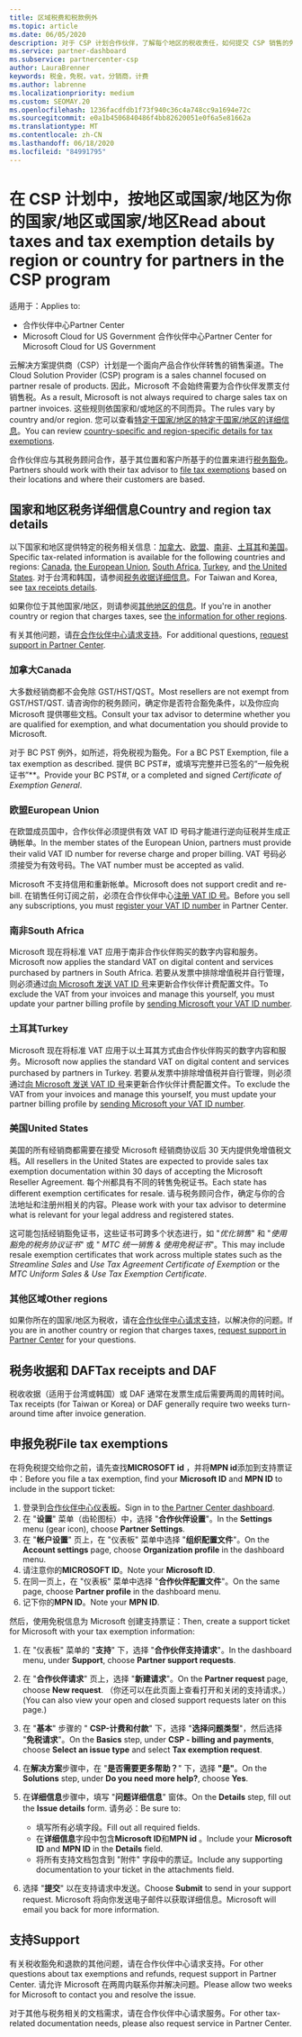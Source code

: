 ```yaml
---
title: 区域税费和税款例外
ms.topic: article
ms.date: 06/05/2020
description: 对于 CSP 计划合作伙伴，了解每个地区的税收责任，如何提交 CSP 销售的免税，以及如何获取对税务问题的支持。
ms.service: partner-dashboard
ms.subservice: partnercenter-csp
author: LauraBrenner
keywords: 税金，免税，vat，分销商，计费
ms.author: labrenne
ms.localizationpriority: medium
ms.custom: SEOMAY.20
ms.openlocfilehash: 1236facdfdb1f73f940c36c4a748cc9a1694e72c
ms.sourcegitcommit: e0a1b4506840486f4bb82620051e0f6a5e81662a
ms.translationtype: MT
ms.contentlocale: zh-CN
ms.lasthandoff: 06/18/2020
ms.locfileid: "84991795"
---
```

# <a name="read-about-taxes-and-tax-exemption-details-by-region-or-country-for-partners-in-the-csp-program"></a><span data-ttu-id="2184c-104">在 CSP 计划中，按地区或国家/地区为你的国家/地区或国家/地区</span><span class="sxs-lookup"><span data-stu-id="2184c-104">Read about taxes and tax exemption details by region or country for partners in the CSP program</span></span>

<span data-ttu-id="2184c-105">适用于：</span><span class="sxs-lookup"><span data-stu-id="2184c-105">Applies to:</span></span>

- <span data-ttu-id="2184c-106">合作伙伴中心</span><span class="sxs-lookup"><span data-stu-id="2184c-106">Partner Center</span></span>
- <span data-ttu-id="2184c-107">Microsoft Cloud for US Government 合作伙伴中心</span><span class="sxs-lookup"><span data-stu-id="2184c-107">Partner Center for Microsoft Cloud for US Government</span></span>

<span data-ttu-id="2184c-108">云解决方案提供商（CSP）计划是一个面向产品合作伙伴转售的销售渠道。</span><span class="sxs-lookup"><span data-stu-id="2184c-108">The Cloud Solution Provider (CSP) program is a sales channel focused on partner resale of products.</span></span> <span data-ttu-id="2184c-109">因此，Microsoft 不会始终需要为合作伙伴发票支付销售税。</span><span class="sxs-lookup"><span data-stu-id="2184c-109">As a result, Microsoft is not always required to charge sales tax on partner invoices.</span></span> <span data-ttu-id="2184c-110">这些规则依国家和/或地区的不同而异。</span><span class="sxs-lookup"><span data-stu-id="2184c-110">The rules vary by country and/or region.</span></span> <span data-ttu-id="2184c-111">您可以查看[特定于国家/地区的特定于国家/地区的详细信息](#country-and-region-tax-details)。</span><span class="sxs-lookup"><span data-stu-id="2184c-111">You can review [country-specific and region-specific details for tax exemptions](#country-and-region-tax-details).</span></span>

<span data-ttu-id="2184c-112">合作伙伴应与其税务顾问合作，基于其位置和客户所基于的位置来进行[税务豁免](#file-tax-exemptions)。</span><span class="sxs-lookup"><span data-stu-id="2184c-112">Partners should work with their tax advisor to [file tax exemptions](#file-tax-exemptions) based on their locations and where their customers are based.</span></span>

## <a name="country-and-region-tax-details"></a><span data-ttu-id="2184c-113">国家和地区税务详细信息</span><span class="sxs-lookup"><span data-stu-id="2184c-113">Country and region tax details</span></span>

<span data-ttu-id="2184c-114">以下国家和地区提供特定的税务相关信息：[加拿大](#canada)、[欧盟](#european-union)、[南非](#south-africa)、[土耳其](#turkey)和[美国](#united-states)。</span><span class="sxs-lookup"><span data-stu-id="2184c-114">Specific tax-related information is available for the following countries and regions: [Canada](#canada), [the European Union](#european-union), [South Africa](#south-africa), [Turkey](#turkey), and [the United States](#united-states).</span></span> <span data-ttu-id="2184c-115">对于台湾和韩国，请参阅[税务收据详细信息](#tax-receipts-and-daf)。</span><span class="sxs-lookup"><span data-stu-id="2184c-115">For Taiwan and Korea, see [tax receipts details](#tax-receipts-and-daf).</span></span>

<span data-ttu-id="2184c-116">如果你位于其他国家/地区，则请参阅[其他地区的信息](#other-regions)。</span><span class="sxs-lookup"><span data-stu-id="2184c-116">If you're in another country or region that charges taxes, see [the information for other regions](#other-regions).</span></span>

<span data-ttu-id="2184c-117">有关其他问题，请[在合作伙伴中心请求支持](#support)。</span><span class="sxs-lookup"><span data-stu-id="2184c-117">For additional questions, [request support in Partner Center](#support).</span></span>

### <a name="canada"></a><span data-ttu-id="2184c-118">加拿大</span><span class="sxs-lookup"><span data-stu-id="2184c-118">Canada</span></span>

<span data-ttu-id="2184c-119">大多数经销商都不会免除 GST/HST/QST。</span><span class="sxs-lookup"><span data-stu-id="2184c-119">Most resellers are not exempt from GST/HST/QST.</span></span> <span data-ttu-id="2184c-120">请咨询你的税务顾问，确定你是否符合豁免条件，以及你应向 Microsoft 提供哪些文档。</span><span class="sxs-lookup"><span data-stu-id="2184c-120">Consult your tax advisor to determine whether you are qualified for exemption, and what documentation you should provide to Microsoft.</span></span>

<span data-ttu-id="2184c-121">对于 BC PST 例外，如所述，将免税视为豁免。</span><span class="sxs-lookup"><span data-stu-id="2184c-121">For a BC PST Exemption, file a tax exemption as described.</span></span> <span data-ttu-id="2184c-122">提供 BC PST#，或填写完整并已签名的“一般免税证书”\*\*。</span><span class="sxs-lookup"><span data-stu-id="2184c-122">Provide your BC PST#, or a completed and signed *Certificate of Exemption General*.</span></span>

### <a name="european-union"></a><span data-ttu-id="2184c-123">欧盟</span><span class="sxs-lookup"><span data-stu-id="2184c-123">European Union</span></span>

<span data-ttu-id="2184c-124">在欧盟成员国中，合作伙伴必须提供有效 VAT ID 号码才能进行逆向征税并生成正确帐单。</span><span class="sxs-lookup"><span data-stu-id="2184c-124">In the member states of the European Union, partners must provide their valid VAT ID number for reverse charge and proper billing.</span></span> <span data-ttu-id="2184c-125">VAT 号码必须接受为有效号码。</span><span class="sxs-lookup"><span data-stu-id="2184c-125">The VAT number must be accepted as valid.</span></span>

<span data-ttu-id="2184c-126">Microsoft 不支持信用和重新帐单。</span><span class="sxs-lookup"><span data-stu-id="2184c-126">Microsoft does not support credit and re-bill.</span></span> <span data-ttu-id="2184c-127">在销售任何订阅之前，必须在合作伙伴中心[注册 VAT ID 号](organization-tax-info.md)。</span><span class="sxs-lookup"><span data-stu-id="2184c-127">Before you sell any subscriptions, you must [register your VAT ID number](organization-tax-info.md) in Partner Center.</span></span>

### <a name="south-africa"></a><span data-ttu-id="2184c-128">南非</span><span class="sxs-lookup"><span data-stu-id="2184c-128">South Africa</span></span>

<span data-ttu-id="2184c-129">Microsoft 现在将标准 VAT 应用于南非合作伙伴购买的数字内容和服务。</span><span class="sxs-lookup"><span data-stu-id="2184c-129">Microsoft now applies the standard VAT on digital content and services purchased by partners in South Africa.</span></span> <span data-ttu-id="2184c-130">若要从发票中排除增值税并自行管理，则必须通过[向 Microsoft 发送 VAT ID 号](organization-tax-info.md)来更新合作伙伴计费配置文件。</span><span class="sxs-lookup"><span data-stu-id="2184c-130">To exclude the VAT from your invoices and manage this yourself, you must update your partner billing profile by [sending Microsoft your VAT ID number](organization-tax-info.md).</span></span>

### <a name="turkey"></a><span data-ttu-id="2184c-131">土耳其</span><span class="sxs-lookup"><span data-stu-id="2184c-131">Turkey</span></span>

<span data-ttu-id="2184c-132">Microsoft 现在将标准 VAT 应用于以土耳其方式由合作伙伴购买的数字内容和服务。</span><span class="sxs-lookup"><span data-stu-id="2184c-132">Microsoft now applies the standard VAT on digital content and services purchased by partners in Turkey.</span></span> <span data-ttu-id="2184c-133">若要从发票中排除增值税并自行管理，则必须通过[向 Microsoft 发送 VAT ID 号](organization-tax-info.md)来更新合作伙伴计费配置文件。</span><span class="sxs-lookup"><span data-stu-id="2184c-133">To exclude the VAT from your invoices and manage this yourself, you must update your partner billing profile by [sending Microsoft your VAT ID number](organization-tax-info.md).</span></span>

### <a name="united-states"></a><span data-ttu-id="2184c-134">美国</span><span class="sxs-lookup"><span data-stu-id="2184c-134">United States</span></span>

<span data-ttu-id="2184c-135">美国的所有经销商都需要在接受 Microsoft 经销商协议后 30 天内提供免增值税文档。</span><span class="sxs-lookup"><span data-stu-id="2184c-135">All resellers in the United States are expected to provide sales tax exemption documentation within 30 days of accepting the Microsoft Reseller Agreement.</span></span> <span data-ttu-id="2184c-136">每个州都具有不同的转售免税证书。</span><span class="sxs-lookup"><span data-stu-id="2184c-136">Each state has different exemption certificates for resale.</span></span> <span data-ttu-id="2184c-137">请与税务顾问合作，确定与你的合法地址和注册州相关的内容。</span><span class="sxs-lookup"><span data-stu-id="2184c-137">Please work with your tax advisor to determine what is relevant for your legal address and registered states.</span></span>

<span data-ttu-id="2184c-138">这可能包括经销豁免证书，这些证书可跨多个状态进行，如 "*优化销售*" 和 "*使用豁免的税务协议证书*" 或 " *MTC 统一销售 & 使用免税证书*"。</span><span class="sxs-lookup"><span data-stu-id="2184c-138">This may include resale exemption certificates that work across multiple states such as the *Streamline Sales* and *Use Tax Agreement Certificate of Exemption* or the *MTC Uniform Sales & Use Tax Exemption Certificate*.</span></span>

### <a name="other-regions"></a><span data-ttu-id="2184c-139">其他区域</span><span class="sxs-lookup"><span data-stu-id="2184c-139">Other regions</span></span>

<span data-ttu-id="2184c-140">如果你所在的国家/地区为税收，请在[合作伙伴中心请求支持](#support)，以解决你的问题。</span><span class="sxs-lookup"><span data-stu-id="2184c-140">If you are in another country or region that charges taxes, [request support in Partner Center](#support) for your questions.</span></span>

## <a name="tax-receipts-and-daf"></a><span data-ttu-id="2184c-141">税务收据和 DAF</span><span class="sxs-lookup"><span data-stu-id="2184c-141">Tax receipts and DAF</span></span>

<span data-ttu-id="2184c-142">税收收据（适用于台湾或韩国）或 DAF 通常在发票生成后需要两周的周转时间。</span><span class="sxs-lookup"><span data-stu-id="2184c-142">Tax receipts (for Taiwan or Korea) or DAF generally require two weeks turn-around time after invoice generation.</span></span>

## <a name="file-tax-exemptions"></a><span data-ttu-id="2184c-143">申报免税</span><span class="sxs-lookup"><span data-stu-id="2184c-143">File tax exemptions</span></span>

<span data-ttu-id="2184c-144">在将免税提交给你之前，请先查找**MICROSOFT id** ，并将**MPN id**添加到支持票证中：</span><span class="sxs-lookup"><span data-stu-id="2184c-144">Before you file a tax exemption, find your **Microsoft ID** and **MPN ID** to include in the support ticket:</span></span>

1. <span data-ttu-id="2184c-145">登录到[合作伙伴中心仪表板](https://partner.microsoft.com/dashboard/)。</span><span class="sxs-lookup"><span data-stu-id="2184c-145">Sign in to [the Partner Center dashboard](https://partner.microsoft.com/dashboard/).</span></span>
2. <span data-ttu-id="2184c-146">在 "**设置**" 菜单（齿轮图标）中，选择 "**合作伙伴设置**"。</span><span class="sxs-lookup"><span data-stu-id="2184c-146">In the **Settings** menu (gear icon), choose **Partner Settings**.</span></span>
3. <span data-ttu-id="2184c-147">在 "**帐户设置**" 页上，在 "仪表板" 菜单中选择 "**组织配置文件**"。</span><span class="sxs-lookup"><span data-stu-id="2184c-147">On the **Account settings** page, choose **Organization profile** in the dashboard menu.</span></span>
4. <span data-ttu-id="2184c-148">请注意你的**MICROSOFT ID**。</span><span class="sxs-lookup"><span data-stu-id="2184c-148">Note your **Microsoft ID**.</span></span>
5. <span data-ttu-id="2184c-149">在同一页上，在 "仪表板" 菜单中选择 "**合作伙伴配置文件**"。</span><span class="sxs-lookup"><span data-stu-id="2184c-149">On the same page, choose **Partner profile** in the dashboard menu.</span></span>
6. <span data-ttu-id="2184c-150">记下你的**MPN ID**。</span><span class="sxs-lookup"><span data-stu-id="2184c-150">Note your **MPN ID**.</span></span>

<span data-ttu-id="2184c-151">然后，使用免税信息为 Microsoft 创建支持票证：</span><span class="sxs-lookup"><span data-stu-id="2184c-151">Then, create a support ticket for Microsoft with your tax exemption information:</span></span>

1. <span data-ttu-id="2184c-152">在 "仪表板" 菜单的 "**支持**" 下，选择 "**合作伙伴支持请求**"。</span><span class="sxs-lookup"><span data-stu-id="2184c-152">In the dashboard menu, under **Support**, choose **Partner support requests**.</span></span>
2. <span data-ttu-id="2184c-153">在 "**合作伙伴请求**" 页上，选择 "**新建请求**"。</span><span class="sxs-lookup"><span data-stu-id="2184c-153">On the **Partner request** page, choose **New request**.</span></span> <span data-ttu-id="2184c-154">（你还可以在此页面上查看打开和关闭的支持请求。）</span><span class="sxs-lookup"><span data-stu-id="2184c-154">(You can also view your open and closed support requests later on this page.)</span></span>
3. <span data-ttu-id="2184c-155">在 "**基本**" 步骤的 " **CSP-计费和付款**" 下，选择 "**选择问题类型**"，然后选择 "**免税请求**"。</span><span class="sxs-lookup"><span data-stu-id="2184c-155">On the **Basics** step, under **CSP - billing and payments**, choose **Select an issue type** and select **Tax exemption request**.</span></span>
4. <span data-ttu-id="2184c-156">在**解决方案**步骤中，在 "**是否需要更多帮助？**" 下，选择 **"是"**。</span><span class="sxs-lookup"><span data-stu-id="2184c-156">On the **Solutions** step, under **Do you need more help?**, choose **Yes**.</span></span>
5. <span data-ttu-id="2184c-157">在**详细信息**步骤中，填写 "**问题详细信息**" 窗体。</span><span class="sxs-lookup"><span data-stu-id="2184c-157">On the **Details** step, fill out the **Issue details** form.</span></span> <span data-ttu-id="2184c-158">请务必：</span><span class="sxs-lookup"><span data-stu-id="2184c-158">Be sure to:</span></span>

    - <span data-ttu-id="2184c-159">填写所有必填字段。</span><span class="sxs-lookup"><span data-stu-id="2184c-159">Fill out all required fields.</span></span>
    - <span data-ttu-id="2184c-160">在**详细信息**字段中包含**Microsoft ID**和**MPN id** 。</span><span class="sxs-lookup"><span data-stu-id="2184c-160">Include your **Microsoft ID** and **MPN ID** in the **Details** field.</span></span>
    - <span data-ttu-id="2184c-161">将所有支持文档包含到 "附件" 字段中的票证。</span><span class="sxs-lookup"><span data-stu-id="2184c-161">Include any supporting documentation to your ticket in the attachments field.</span></span>

6. <span data-ttu-id="2184c-162">选择 "**提交**" 以在支持请求中发送。</span><span class="sxs-lookup"><span data-stu-id="2184c-162">Choose **Submit** to send in your support request.</span></span> <span data-ttu-id="2184c-163">Microsoft 将向你发送电子邮件以获取详细信息。</span><span class="sxs-lookup"><span data-stu-id="2184c-163">Microsoft will email you back for more information.</span></span>

## <a name="support"></a><span data-ttu-id="2184c-164">支持</span><span class="sxs-lookup"><span data-stu-id="2184c-164">Support</span></span>

<span data-ttu-id="2184c-165">有关税收豁免和退款的其他问题，请在合作伙伴中心请求支持。</span><span class="sxs-lookup"><span data-stu-id="2184c-165">For other questions about tax exemptions and refunds, request support in Partner Center.</span></span> <span data-ttu-id="2184c-166">请允许 Microsoft 在两周内联系你并解决问题。</span><span class="sxs-lookup"><span data-stu-id="2184c-166">Please allow two weeks for Microsoft to contact you and resolve the issue.</span></span>

<span data-ttu-id="2184c-167">对于其他与税务相关的文档需求，请在合作伙伴中心请求服务。</span><span class="sxs-lookup"><span data-stu-id="2184c-167">For other tax-related documentation needs, please also request service in Partner Center.</span></span>
